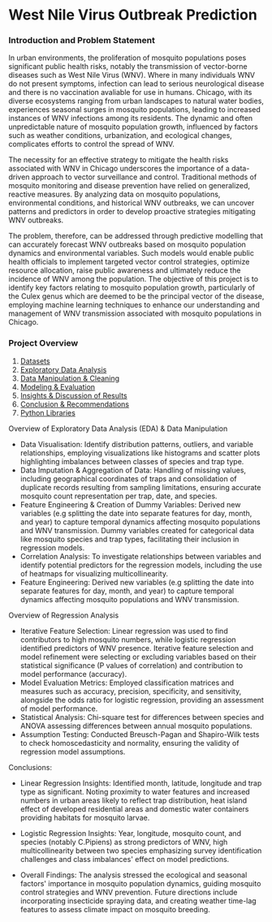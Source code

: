 # West Nile Virus Outbreak Prediction

### Introduction and Problem Statement

In urban environments, the proliferation of mosquito populations poses significant public health risks, notably the transmission of vector-borne diseases such as West Nile Virus (WNV). Where in many individuals WNV do not present symptoms, infection can lead to serious neurological disease and there is no vaccination avaliable for use in humans. Chicago, with its diverse ecosystems ranging from urban landscapes to natural water bodies, experiences seasonal surges in mosquito populations, leading to increased instances of WNV infections among its residents. The dynamic and often unpredictable nature of mosquito population growth, influenced by factors such as weather conditions, urbanization, and ecological changes, complicates efforts to control the spread of WNV.

The necessity for an effective strategy to mitigate the health risks associated with WNV in Chicago underscores the importance of a data-driven approach to vector surveillance and control. Traditional methods of mosquito monitoring and disease prevention have relied on generalized, reactive measures. By analyzing data on mosquito populations, environmental conditions, and historical WNV outbreaks, we can uncover patterns and predictors in order to develop proactive strategies mitigating WNV outbreaks. 

The problem, therefore, can be addressed through predictive modelling that can accurately forecast WNV outbreaks based on mosquito population dynamics and environmental variables. Such models would enable public health officials to implement targeted vector control strategies, optimize resource allocation, raise public awareness and ultimately reduce the incidence of WNV among the population. The objective of this project is to identify key factors relating to mosquito population growth, particularly of the Culex genus which are deemed to be the principal vector of the disease, employing machine learning techniques to enhance our understanding and management of WNV transmission associated with mosquito populations in Chicago.

### Project Overview

1. [Datasets](#1-Datasets)
2. [Exploratory Data Analysis](#2-Exploratory-Data-Analysis)
3. [Data Manipulation & Cleaning](#3-Data-Manipulation-&-Cleaning)
4. [Modeling & Evaluation](#4-Modeling-&-Evaluation)
5. [Insights & Discussion of Results](#5-Insights-&-Discussion-of-Results)
6. [Conclusion & Recommendations](#5-Conclusion-&-Recommendations)
7. [Python Libraries](#7-Python-Libraries)

Overview of Exploratory Data Analysis (EDA) & Data Manipulation

- Data Visualisation: Identify distribution patterns, outliers, and variable relationships, employing visualizations like histograms and scatter plots highlighting imbalances between classes of species and trap type.
- Data Imputation & Aggregation of Data: Handling of missing values, including geographical coordinates of traps and consolidation of duplicate records resulting from sampling limitations, ensuring accurate mosquito count representation per trap, date, and species.
- Feature Engineering & Creation of Dummy Variables: Derived new variables (e.g splitting the date into separate features for day, month, and year) to capture temporal dynamics affecting mosquito populations and WNV transmission. Dummy variables created for categorical data like mosquito species and trap types, facilitating their inclusion in regression models.
- Correlation Analysis: To investigate relationships between variables and identify potential predictors for the regression models, including the use of heatmaps for visualizing multicollinearity.
- Feature Engineering: Derived new variables (e.g splitting the date into separate features for day, month, and year) to capture temporal dynamics affecting mosquito populations and WNV transmission.

Overview of Regression Analysis

- Iterative Feature Selection: Linear regression was used to find contributors to high mosquito numbers, while logistic regression identified predictors of WNV presence. Iterative feature selection and model refinement were selecting or excluding variables based on their statistical significance (P values of correlation) and contribution to model performance (accuracy). 
- Model Evaluation Metrics: Employed classification matrices and measures such as accuracy, precision, specificity, and sensitivity, alongside the odds ratio for logistic regression, providing an assessment of model performance.
- Statistical Analysis: Chi-square test for differences between species and ANOVA assessing differences between annual mosquito populations. 
- Assumption Testing: Conducted Breusch-Pagan and Shapiro-Wilk tests to check homoscedasticity and normality, ensuring the validity of regression model assumptions.

Conclusions:

- Linear Regression Insights: Identified month, latitude, longitude and trap type as significant. Noting proximity to water features and increased numbers in urban areas likely to reflect trap distribution, heat island effect of developed residential areas and domestic water containers providing habitats for mosquito larvae.
- Logistic Regression Insights: Year, longitude, mosquito count, and species (notably C.Pipiens) as strong predictors of WNV, high multicollinearity between two species emphasizing survey identification challenges and class imbalances' effect on model predictions.

- Overall Findings: The analysis stressed the ecological and seasonal factors' importance in mosquito population dynamics, guiding mosquito control strategies and WNV prevention. Future directions include incorporating insecticide spraying data, and creating weather time-lag features to assess climate impact on mosquito breeding.
